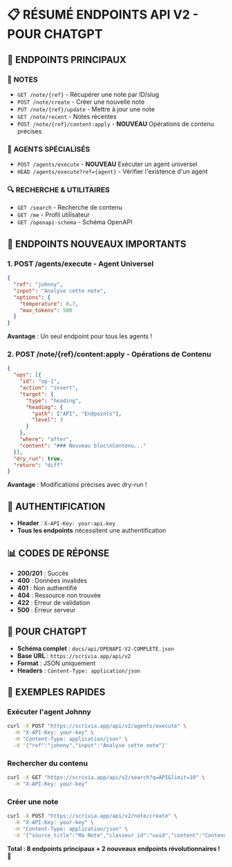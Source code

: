 # 📋 RÉSUMÉ ENDPOINTS API V2 - POUR CHATGPT

## 🎯 **ENDPOINTS PRINCIPAUX**

### 📝 **NOTES**
- `GET /note/{ref}` - Récupérer une note par ID/slug
- `POST /note/create` - Créer une nouvelle note
- `PUT /note/{ref}/update` - Mettre à jour une note
- `GET /note/recent` - Notes récentes
- `POST /note/{ref}/content:apply` - **NOUVEAU** Opérations de contenu précises

### 🤖 **AGENTS SPÉCIALISÉS**
- `POST /agents/execute` - **NOUVEAU** Exécuter un agent universel
- `HEAD /agents/execute?ref={agent}` - Vérifier l'existence d'un agent

### 🔍 **RECHERCHE & UTILITAIRES**
- `GET /search` - Recherche de contenu
- `GET /me` - Profil utilisateur
- `GET /openapi-schema` - Schéma OpenAPI

## 🚀 **ENDPOINTS NOUVEAUX IMPORTANTS**

### 1. **POST /agents/execute** - Agent Universel
```json
{
  "ref": "johnny",
  "input": "Analyse cette note",
  "options": {
    "temperature": 0.7,
    "max_tokens": 500
  }
}
```
**Avantage** : Un seul endpoint pour tous les agents !

### 2. **POST /note/{ref}/content:apply** - Opérations de Contenu
```json
{
  "ops": [{
    "id": "op-1",
    "action": "insert",
    "target": {
      "type": "heading",
      "heading": {
        "path": ["API", "Endpoints"],
        "level": 3
      }
    },
    "where": "after",
    "content": "### Nouveau bloc\nContenu..."
  }],
  "dry_run": true,
  "return": "diff"
}
```
**Avantage** : Modifications précises avec dry-run !

## 🔐 **AUTHENTIFICATION**
- **Header** : `X-API-Key: your-api-key`
- **Tous les endpoints** nécessitent une authentification

## 📊 **CODES DE RÉPONSE**
- **200/201** : Succès
- **400** : Données invalides
- **401** : Non authentifié
- **404** : Ressource non trouvée
- **422** : Erreur de validation
- **500** : Erreur serveur

## 🎯 **POUR CHATGPT**
- **Schéma complet** : `docs/api/OPENAPI-V2-COMPLETE.json`
- **Base URL** : `https://scrivia.app/api/v2`
- **Format** : JSON uniquement
- **Headers** : `Content-Type: application/json`

## 🚀 **EXEMPLES RAPIDES**

### Exécuter l'agent Johnny
```bash
curl -X POST "https://scrivia.app/api/v2/agents/execute" \
  -H "X-API-Key: your-key" \
  -H "Content-Type: application/json" \
  -d '{"ref":"johnny","input":"Analyse cette note"}'
```

### Rechercher du contenu
```bash
curl -X GET "https://scrivia.app/api/v2/search?q=API&limit=10" \
  -H "X-API-Key: your-key"
```

### Créer une note
```bash
curl -X POST "https://scrivia.app/api/v2/note/create" \
  -H "X-API-Key: your-key" \
  -H "Content-Type: application/json" \
  -d '{"source_title":"Ma Note","classeur_id":"uuid","content":"Contenu..."}'
```

**Total : 8 endpoints principaux + 2 nouveaux endpoints révolutionnaires !** 🎯

